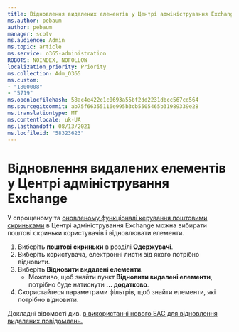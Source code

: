 ```yaml
---
title: Відновлення видалених елементів у Центрі адміністрування Exchange
ms.author: pebaum
author: pebaum
manager: scotv
ms.audience: Admin
ms.topic: article
ms.service: o365-administration
ROBOTS: NOINDEX, NOFOLLOW
localization_priority: Priority
ms.collection: Adm_O365
ms.custom:
- "1800008"
- "5719"
ms.openlocfilehash: 58ac4e422c1c0693a55bf2dd2231dbcc567cd564
ms.sourcegitcommit: ab75f66355116e995b3cb5505465b31989339e28
ms.translationtype: MT
ms.contentlocale: uk-UA
ms.lasthandoff: 08/13/2021
ms.locfileid: "58323623"
---
```

# <a name="recover-deleted-items-from-exchange-admin-center"></a>Відновлення видалених елементів у Центрі адміністрування Exchange

У спрощеному та [оновленому функціоналі керування поштовими скриньками](https://admin.exchange.microsoft.com/#/mailboxes) в Центрі адміністрування Exchange можна вибирати поштові скриньки користувачів і відновлювати елементи.

1. Виберіть **поштові скриньки** в розділі **Одержувачі**.
2. Виберіть користувача, електронні листи від якого потрібно відновити.
3. Виберіть **Відновити видалені елементи**.
    - Можливо, щоб знайти пункт **Відновити видалені елементи**, потрібно буде натиснути **… додатково**.
4. Скористайтеся параметрами фільтрів, щоб знайти елементи, які потрібно відновити.

Докладні відомості див. [в використанні нового EAC для відновлення видалених повідомлень.](https://docs.microsoft.com/exchange/recipients-in-exchange-online/manage-user-mailboxes/recover-deleted-messages#use-new-eac-for-recovering-deleted-messages)
